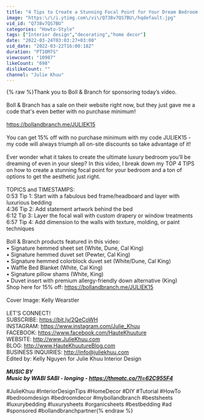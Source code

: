 ```yaml
---
title: "4 Tips to Create a Stunning Focal Point for Your Dream Bedroom | Julie Khuu"
image: "https:\/\/i.ytimg.com\/vi\/Q738v7QS7BU\/hqdefault.jpg"
vid_id: "Q738v7QS7BU"
categories: "Howto-Style"
tags: ["Interior design","decorating","home decor"]
date: "2022-03-24T03:03:27+03:00"
vid_date: "2022-03-22T16:00:18Z"
duration: "PT10M7S"
viewcount: "10987"
likeCount: "698"
dislikeCount: ""
channel: "Julie Khuu"
---
```

{% raw %}Thank you to Boll &amp; Branch for sponsoring today’s video.<br /><br />Boll &amp; Branch has a sale on their website right now, but they just gave me a code that's even better with no purchase minimum! <br /><br /><a rel="nofollow" target="blank" href="https://bollandbranch.me/JULIEK15">https://bollandbranch.me/JULIEK15</a><br /><br />You can get 15% off with no purchase minimum with my code JULIEK15 - my code will always triumph all on-site discounts so take advantage of it!<br /><br />Ever wonder what it takes to create the ultimate luxury bedroom you’ll be dreaming of even in your sleep? In this video, I break down my TOP 4 TIPS on how to create a stunning focal point for your bedroom and a ton of options to get the aesthetic just right. <br /><br />TOPICS and TIMESTAMPS:<br />0:53 Tip 1: Start with a fabulous bed frame/headboard and layer with luxurious bedding<br />4:36 Tip 2: Add statement artwork behind the bed<br />6:12 Tip 3: Layer the focal wall with custom drapery or window treatments<br />6:57 Tip 4: Add dimension to the walls with texture, molding, or paint techniques<br /><br />Boll &amp; Branch products featured in this video:<br />• Signature hemmed sheet set (White, Dune, Cal King) <br />• Signature hemmed duvet set (Pewter, Cal King)<br />• Signature hemmed colorblock duvet set (White/Dune, Cal King)<br />• Waffle Bed Blanket (White, Cal King)<br />• Signature pillow shams (White, King)<br />• Duvet insert with premium allergy-friendly down alternative (King)<br />Shop here for 15% off: <a rel="nofollow" target="blank" href="https://bollandbranch.me/JULIEK15">https://bollandbranch.me/JULIEK15</a><br /><br />Cover Image: Kelly Wearstler <br /><br />LET’S CONNECT!<br />SUBSCRIBE: <a rel="nofollow" target="blank" href="https://bit.ly/2QeCoWH">https://bit.ly/2QeCoWH</a><br />INSTAGRAM: <a rel="nofollow" target="blank" href="https://www.instagram.com/Julie_Khuu">https://www.instagram.com/Julie_Khuu</a><br />FACEBOOK: <a rel="nofollow" target="blank" href="https://www.facebook.com/HauteKhuuture">https://www.facebook.com/HauteKhuuture</a><br />WEBSITE: <a rel="nofollow" target="blank" href="http://www.JulieKhuu.com">http://www.JulieKhuu.com</a><br />BLOG: <a rel="nofollow" target="blank" href="http://www.HauteKhuutureBlog.com">http://www.HauteKhuutureBlog.com</a><br />BUSINESS INQUIRIES: <a rel="nofollow" target="blank" href="http://info@juliekhuu.com">http://info@juliekhuu.com</a><br />Edited by: Kelly Nguyen for Julie Khuu Interior Design<br />___________________________<br />MUSIC BY<br />Music by WABI SABI - longing - <a rel="nofollow" target="blank" href="https://thmatc.co/?l=62C955F4">https://thmatc.co/?l=62C955F4</a><br />___________________________<br />#JulieKhuu #InteriorDesignTips #HomeDecor #DIY #Tutorial #HowTo #bedroomdesign #bedroomdecor #mybollandbranch #bestsheets #luxurybedding #luxurysheets #organicsheets #bestbedding #ad #sponsored #bollandbranchpartner{% endraw %}
